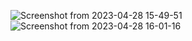 ![Screenshot from 2023-04-28 15-49-51](https://user-images.githubusercontent.com/80802375/235254168-8556d1ee-cdc5-48c5-8003-16c47c33a952.png)
![Screenshot from 2023-04-28 16-01-16](https://user-images.githubusercontent.com/80802375/235254171-48bacff8-70bb-45a7-ac97-a43eeea0a6a6.png)
